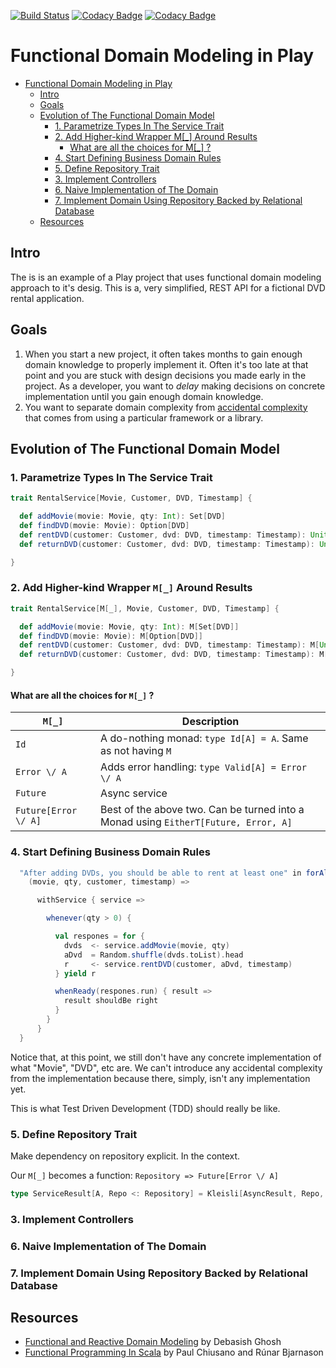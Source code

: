 [![Build Status](https://travis-ci.org/dragisak/play-modeling.svg?branch=master)](https://travis-ci.org/dragisak/play-modeling)  [![Codacy Badge](https://api.codacy.com/project/badge/grade/ae7f4a6531594e18abf285c41148df5b)](https://www.codacy.com/app/dragishak/play-modeling) [![Codacy Badge](https://api.codacy.com/project/badge/coverage/ae7f4a6531594e18abf285c41148df5b)](https://www.codacy.com/app/dragisak/play-modeling)

# Functional Domain Modeling in Play

  * [Functional Domain Modeling in Play](#functional-domain-modeling-in-play)
    * [Intro](#intro)
    * [Goals](#goals)
    * [Evolution of The Functional Domain Model](#evolution-of-the-functional-domain-model)
      * [1. Parametrize Types In The Service Trait](#1-parametrize-types-in-the-service-trait)
      * [2. Add Higher-kind Wrapper M[_] Around Results](#2-add-higher-kind-wrapper-m_-around-results)
        * [What are all the choices for M[_] ?](#what-are-all-the-choices-for-m_-)
      * [4. Start Defining Business Domain Rules](#4-start-defining-business-domain-rules)
      * [5. Define Repository Trait](#5-define-repository-trait)
      * [3. Implement Controllers](#3-implement-controllers)
      * [6. Naive Implementation of The Domain](#6-naive-implementation-of-the-domain)
      * [7. Implement Domain Using Repository Backed by Relational Database](#7-implement-domain-using-repository-backed-by-relational-database)
    * [Resources](#resources)


## Intro

The is is an example of a Play project that uses functional domain modeling approach to it's desig.
This is a, very simplified, REST API for a fictional DVD rental application.

## Goals

1. When you start a new project, it often takes months to gain enough domain knowledge to properly implement it.
Often it's too late at that point and you are stuck with design decisions you made early in the project.
As a developer, you want to *delay* making decisions on concrete implementation until you gain enough
domain knowledge.
1. You want to separate domain complexity from [accidental complexity](https://en.wikipedia.org/wiki/No_Silver_Bullet) that comes from using a particular framework
 or a library.

## Evolution of The Functional Domain Model

### 1. Parametrize Types In The Service Trait

```scala
trait RentalService[Movie, Customer, DVD, Timestamp] {

  def addMovie(movie: Movie, qty: Int): Set[DVD]
  def findDVD(movie: Movie): Option[DVD]
  def rentDVD(customer: Customer, dvd: DVD, timestamp: Timestamp): Unit
  def returnDVD(customer: Customer, dvd: DVD, timestamp: Timestamp): Unit

}
```

### 2. Add Higher-kind Wrapper `M[_]` Around Results

```scala
trait RentalService[M[_], Movie, Customer, DVD, Timestamp] {

  def addMovie(movie: Movie, qty: Int): M[Set[DVD]]
  def findDVD(movie: Movie): M[Option[DVD]]
  def rentDVD(customer: Customer, dvd: DVD, timestamp: Timestamp): M[Unit]
  def returnDVD(customer: Customer, dvd: DVD, timestamp: Timestamp): M[Unit]

}
```

#### What are all the choices for `M[_]` ?

`M[_]`                  | Description
----------------------- | -----------------------------------------------------------
`Id`                    | A do-nothing monad: `type Id[A] = A`. Same as not having `M`
`Error \/ A`            | Adds error handling: `type Valid[A] = Error \/ A`
`Future`                | Async service
`Future[Error \/ A]`    | Best of the above two. Can be turned into a Monad using `EitherT[Future, Error, A]`

### 4. Start Defining Business Domain Rules
```scala
  "After adding DVDs, you should be able to rent at least one" in forAll(movies -> "movie", qtys -> "qty", customers -> "customer", timestamps -> "timestamp") {
    (movie, qty, customer, timestamp) =>

      withService { service =>

        whenever(qty > 0) {

          val respones = for {
            dvds  <- service.addMovie(movie, qty)
            aDvd  = Random.shuffle(dvds.toList).head
            r     <- service.rentDVD(customer, aDvd, timestamp)
          } yield r

          whenReady(respones.run) { result =>
            result shouldBe right
          }
        }
      }
  }
```

Notice that, at this point, we still don't have any concrete implementation of what "Movie", "DVD", etc are.
We can't introduce any accidental complexity from the implementation because there, simply, isn't any
implementation yet.

This is what Test Driven Development (TDD) should really be like.


### 5. Define Repository Trait

Make dependency on repository explicit. In the context.

Our `M[_]` becomes a function: `Repository => Future[Error \/ A]`

```scala
type ServiceResult[A, Repo <: Repository] = Kleisli[AsyncResult, Repo, A]
```

### 3. Implement Controllers

### 6. Naive Implementation of The Domain

### 7. Implement Domain Using Repository Backed by Relational Database

## Resources

* [Functional and Reactive Domain Modeling](https://manning.com/books/functional-and-reactive-domain-modeling) by  Debasish Ghosh
* [Functional Programming In Scala](https://manning.com/books/functional-programming-in-scala) by Paul Chiusano and Rúnar Bjarnason


